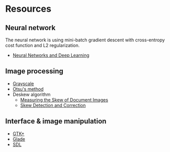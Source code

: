 # Resources

## Neural network

The neural network is using mini-batch gradient descent with cross-entropy cost
function and L2 regularization.

- [Neural Networks and Deep Learning](http://neuralnetworksanddeeplearning.com/)

## Image processing

- [Grayscale](https://en.wikipedia.org/wiki/Grayscale)
- [Otsu's method](https://en.wikipedia.org/wiki/Otsu%27s_method)
- Deskew algorithm
    - [Measuring the Skew of Document Images](http://leptonica.org/skew-measurement.html)
    - [Skew Detection and Correction](https://people.eecs.berkeley.edu/~fateman/kathey/skew.html)

## Interface & image manipulation

- [GTK+](https://www.gtk.org/)
- [Glade](https://glade.gnome.org/)
- [SDL](https://www.libsdl.org/)
